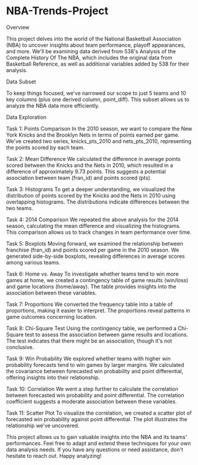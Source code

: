 # NBA-Trends-Project

Overview

This project delves into the world of the National Basketball Association (NBA) to uncover insights about team performance, playoff appearances, and more. We'll be examining data derived from 538's Analysis of the Complete History Of The NBA, which includes the original data from Basketball Reference, as well as additional variables added by 538 for their analysis.

Data Subset

To keep things focused, we've narrowed our scope to just 5 teams and 10 key columns (plus one derived column, point_diff). This subset allows us to analyze the NBA data more efficiently.

Data Exploration

Task 1: Points Comparison
In the 2010 season, we want to compare the New York Knicks and the Brooklyn Nets in terms of points earned per game. We've created two series, knicks_pts_2010 and nets_pts_2010, representing the points scored by each team.

Task 2: Mean Difference
We calculated the difference in average points scored between the Knicks and the Nets in 2010, which resulted in a difference of approximately 9.73 points. This suggests a potential association between team (fran_id) and points scored (pts).

Task 3: Histograms
To get a deeper understanding, we visualized the distribution of points scored by the Knicks and the Nets in 2010 using overlapping histograms. The distributions indicate differences between the two teams.

Task 4: 2014 Comparison
We repeated the above analysis for the 2014 season, calculating the mean difference and visualizing the histograms. This comparison allows us to track changes in team performance over time.

Task 5: Boxplots
Moving forward, we examined the relationship between franchise (fran_id) and points scored per game in the 2010 season. We generated side-by-side boxplots, revealing differences in average scores among various teams.

Task 6: Home vs. Away
To investigate whether teams tend to win more games at home, we created a contingency table of game results (win/loss) and game locations (home/away). The table provides insights into the association between these variables.

Task 7: Proportions
We converted the frequency table into a table of proportions, making it easier to interpret. The proportions reveal patterns in game outcomes concerning location.

Task 8: Chi-Square Test
Using the contingency table, we performed a Chi-Square test to assess the association between game results and locations. The test indicates that there might be an association, though it's not conclusive.

Task 9: Win Probability
We explored whether teams with higher win probability forecasts tend to win games by larger margins. We calculated the covariance between forecasted win probability and point differential, offering insights into their relationship.

Task 10: Correlation
We went a step further to calculate the correlation between forecasted win probability and point differential. The correlation coefficient suggests a moderate association between these variables.

Task 11: Scatter Plot
To visualize the correlation, we created a scatter plot of forecasted win probability against point differential. The plot illustrates the relationship we've uncovered.

This project allows us to gain valuable insights into the NBA and its teams' performances. Feel free to adapt and extend these techniques for your own data analysis needs. If you have any questions or need assistance, don't hesitate to reach out. Happy analyzing!
